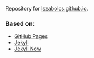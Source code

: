 Repository for [lszabolcs.github.io](https://lszabolcs.github.io/).

### Based on:
- [GitHub Pages](https://pages.github.com/)
- [Jekyll](https://github.com/jekyll/jekyll)
- [Jekyll Now](http://www.jekyllnow.com/)

